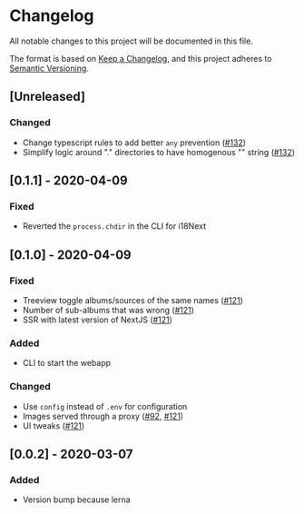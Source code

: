 # Changelog

All notable changes to this project will be documented in this file.

The format is based on [Keep a Changelog](https://keepachangelog.com/en/1.0.0/),
and this project adheres to [Semantic Versioning](https://semver.org/spec/v2.0.0.html).

## [Unreleased]

### Changed

- Change typescript rules to add better `any` prevention ([#132](https://github.com/vickev/howdypix/pull/132))
- Simplify logic around "." directories to have homogenous "" string ([#132](https://github.com/vickev/howdypix/pull/132))

## [0.1.1] - 2020-04-09

### Fixed

- Reverted the `process.chdir` in the CLI for i18Next

## [0.1.0] - 2020-04-09

### Fixed

- Treeview toggle albums/sources of the same names ([#121](https://github.com/vickev/howdypix/pull/121))
- Number of sub-albums that was wrong ([#121](https://github.com/vickev/howdypix/pull/121))
- SSR with latest version of NextJS ([#121](https://github.com/vickev/howdypix/pull/121))

### Added

- CLI to start the webapp

### Changed

- Use `config` instead of `.env` for configuration
- Images served through a proxy ([#92](https://github.com/vickev/howdypix/pull/92), [#121](https://github.com/vickev/howdypix/pull/121))
- UI tweaks ([#121](https://github.com/vickev/howdypix/pull/121))

## [0.0.2] - 2020-03-07

### Added

- Version bump because lerna


